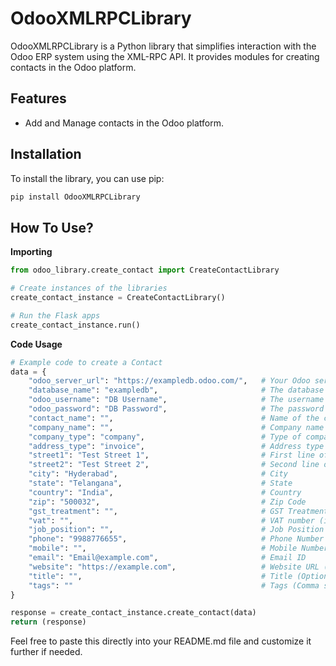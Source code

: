 # OdooXMLRPCLibrary

OdooXMLRPCLibrary is a Python library that simplifies interaction with the Odoo ERP system using the XML-RPC API. It provides modules for creating contacts in the Odoo platform.

## Features

- Add and Manage contacts in the Odoo platform.

## Installation

To install the library, you can use pip:

```bash
pip install OdooXMLRPCLibrary
```

## How To Use?

**Importing**
```python
from odoo_library.create_contact import CreateContactLibrary

# Create instances of the libraries
create_contact_instance = CreateContactLibrary()

# Run the Flask apps
create_contact_instance.run()
```

**Code Usage**
```python
# Example code to create a Contact
data = {
    "odoo_server_url": "https://exampledb.odoo.com/",   # Your Odoo server URL here (with http or https)
    "database_name": "exampledb",                       # The database name on your Odoo Server 
    "odoo_username": "DB Username",                     # The username for your Odoo Database
    "odoo_password": "DB Password",                     # The password for your Odoo Database user
    "contact_name": "",                                 # Name of the contact
    "company_name": "",                                 # Company name of the contact
    "company_type": "company",                          # Type of company ("company" or "person")
    "address_type": "invoice",                          # Address type ("delivery" or "invoice")
    "street1": "Test Street 1",                         # First line of address
    "street2": "Test Street 2",                         # Second line of address (optional)
    "city": "Hyderabad",                                # City
    "state": "Telangana",                               # State
    "country": "India",                                 # Country
    "zip": "500032",                                    # Zip Code
    "gst_treatment": "",                                # GST Treatment if any ("registered" or "unregistered
    "vat": "",                                          # VAT number (if any)
    "job_position": "",                                 # Job Position (If applicable)
    "phone": "9988776655",                              # Phone Number
    "mobile": "",                                       # Mobile Number (Optional)
    "email": "Email@example.com",                       # Email ID
    "website": "https://example.com",                   # Website URL (Optional)
    "title": "",                                        # Title (Optional)
    "tags": ""                                          # Tags (Comma separated list, Optional)
}

response = create_contact_instance.create_contact(data)
return (response)
```


Feel free to paste this directly into your README.md file and customize it further if needed.
